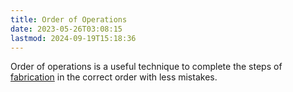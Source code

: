 ```yaml
---
title: Order of Operations
date: 2023-05-26T03:08:15
lastmod: 2024-09-19T15:18:36
---
```


Order of operations is a useful technique to complete the steps of [fabrication](../making/fabrication.md) in the correct order with less mistakes.

